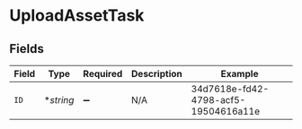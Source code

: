# UploadAssetTask


## Fields

| Field                                | Type                                 | Required                             | Description                          | Example                              |
| ------------------------------------ | ------------------------------------ | ------------------------------------ | ------------------------------------ | ------------------------------------ |
| `ID`                                 | **string*                            | :heavy_minus_sign:                   | N/A                                  | 34d7618e-fd42-4798-acf5-19504616a11e |
